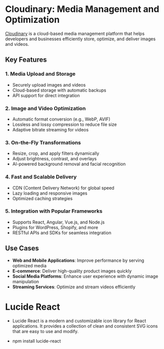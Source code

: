# Cloudinary: Media Management and Optimization  

[Cloudinary](https://cloudinary.com/) is a cloud-based media management platform that helps developers and businesses efficiently store, optimize, and deliver images and videos.  

## Key Features  

### 1. **Media Upload and Storage**  
- Securely upload images and videos  
- Cloud-based storage with automatic backups  
- API support for direct integration  

### 2. **Image and Video Optimization**  
- Automatic format conversion (e.g., WebP, AVIF)  
- Lossless and lossy compression to reduce file size  
- Adaptive bitrate streaming for videos  

### 3. **On-the-Fly Transformations**  
- Resize, crop, and apply filters dynamically  
- Adjust brightness, contrast, and overlays  
- AI-powered background removal and facial recognition  

### 4. **Fast and Scalable Delivery**  
- CDN (Content Delivery Network) for global speed  
- Lazy loading and responsive images  
- Optimized caching strategies  

### 5. **Integration with Popular Frameworks**  
- Supports React, Angular, Vue.js, and Node.js  
- Plugins for WordPress, Shopify, and more  
- RESTful APIs and SDKs for seamless integration  

## Use Cases  
- **Web and Mobile Applications**: Improve performance by serving optimized media  
- **E-commerce**: Deliver high-quality product images quickly  
- **Social Media Platforms**: Enhance user experience with dynamic image manipulation  
- **Streaming Services**: Optimize and stream videos efficiently  




# Lucide React

- Lucide React is a modern and customizable icon library for React applications. It provides a collection of clean and consistent SVG icons that are easy to use and modify.

- npm install lucide-react